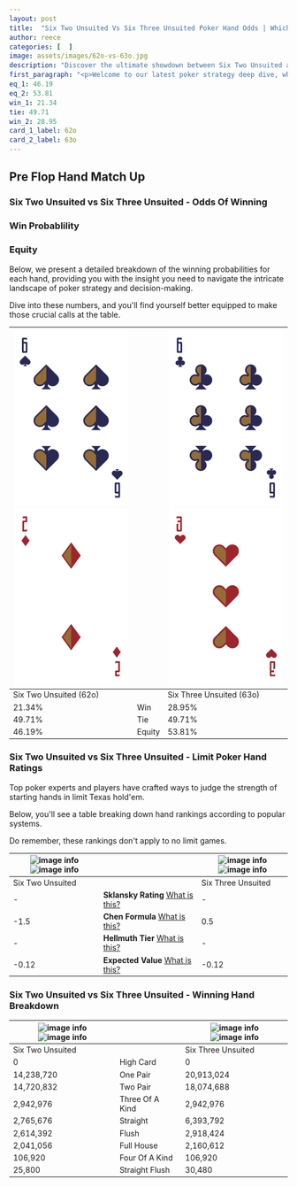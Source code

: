 ```yaml
---
layout: post
title:  "Six Two Unsuited Vs Six Three Unsuited Poker Hand Odds | Which Is The Better Hand In Poker? A Complete Guide"
author: reece
categories: [  ]
image: assets/images/62o-vs-63o.jpg
description: "Discover the ultimate showdown between Six Two Unsuited and Six Three Unsuited in poker! Uncover the odds, strategies, and scenarios where one hand triumphs over the other. Get ready to up your poker game with this thrilling analysis."
first_paragraph: "<p>Welcome to our latest poker strategy deep dive, where we're pitting two distinct hands against each other in a high-stakes showdown: Six Two Unsuited vs Six Three Unsuited.</p><p>In the dynamic world of poker, every decision counts, and knowing which hand holds the upper hand is key to your success at the table.</p><p>In this article, we'll dissect these two hands, explore the scenarios where one dominates the other, and equip you with the knowledge to make strategic choices that can tip the odds in your favor.</p><p>Get ready to unravel the intriguing dynamics of these poker hands and elevate your game to new heights.</p>"
eq_1: 46.19
eq_2: 53.81
win_1: 21.34
tie: 49.71
win_2: 28.95
card_1_label: 62o
card_2_label: 63o
---
```




[comment]: # (sp0)

## Pre Flop Hand Match Up

<div class="table hand-ratings" markdown="1"> 



### Six Two Unsuited vs Six Three Unsuited - Odds Of Winning


  
<div class="row graphs"> 
<div class="col-lg-6">
    <h3>Win Probablility</h3>
    <canvas id="WinChart"></canvas>
</div>
<div class="col-lg-6">
    <h3>Equity</h3>
    <canvas id="EquityChart"></canvas>
</div>
</div>

  Below, we present a detailed breakdown of the winning probabilities for each hand, providing you with the insight you need to navigate the intricate landscape of poker strategy and decision-making. 

Dive into these numbers, and you'll find yourself better equipped to make those crucial calls at the table.


    
| ![image info](assets/images/hand1/6.png) ![image info](assets/images/hand1/2o.png) |  | ![image info](assets/images/hand2/6.png) ![image info](assets/images/hand2/3o.png) |
| -------- | -------- | -------- |
| Six Two Unsuited (62o) |  | Six Three Unsuited (63o) |
| 21.34% | Win | 28.95% |
| 49.71% | Tie | 49.71% |
| 46.19% | Equity | 53.81% |




[comment]: # (sp1)



### Six Two Unsuited vs Six Three Unsuited - Limit Poker Hand Ratings

Top poker experts and players have crafted ways to judge the strength of starting hands in limit Texas hold'em. 

Below, you'll see a table breaking down hand rankings according to popular systems. 

Do remember, these rankings don't apply to no limit games.


    
| ![image info](https://www.riverpairs.com/assets/images/hand1/6.png) ![image info](https://www.riverpairs.com/assets/images/hand1/2o.png) |  | ![image info](https://www.riverpairs.com/assets/images/hand2/6.png) ![image info](https://www.riverpairs.com/assets/images/hand2/3o.png) |
| -------- | -------- | -------- |
| Six Two Unsuited |  | Six Three Unsuited |
| - | **Sklansky Rating** [What is this?](/sklansky-rating-explained) | - |
| -1.5 | **Chen Formula** [What is this?](/chen-formula-explained) | 0.5 |
| - | **Hellmuth Tier** [What is this?](/Hellmuth-tier-explained) | - |
| -0.12 | **Expected Value** [What is this?](/expected-value-explained) | -0.12 |




[comment]: # (sp2)



### Six Two Unsuited vs Six Three Unsuited - Winning Hand Breakdown


    
| ![image info](https://www.riverpairs.com/assets/images/hand1/6.png) ![image info](https://www.riverpairs.com/assets/images/hand1/2o.png) |  | ![image info](https://www.riverpairs.com/assets/images/hand2/6.png) ![image info](https://www.riverpairs.com/assets/images/hand2/3o.png) |
| -------- | -------- | -------- |
| Six Two Unsuited |  | Six Three Unsuited |
| 0 | High Card | 0 |
| 14,238,720 | One Pair | 20,913,024 |
| 14,720,832 | Two Pair | 18,074,688 |
| 2,942,976 | Three Of A Kind | 2,942,976 |
| 2,765,676 | Straight | 6,393,792 |
| 2,614,392 | Flush | 2,918,424 |
| 2,041,056 | Full House | 2,160,612 |
| 106,920 | Four Of A Kind | 106,920 |
| 25,800 | Straight Flush | 30,480 |




[comment]: # (sp3)



</div>

[comment]: # (sp4)



[comment]: # (sp5)

